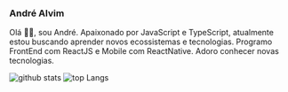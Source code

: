 ### André Alvim



Olá 👋🏻, sou André. Apaixonado por JavaScript e TypeScript, atualmente estou buscando aprender novos ecossistemas e tecnologias. Programo FrontEnd com ReactJS e Mobile com ReactNative. Adoro conhecer novas tecnologias. 



![github stats](https://github-readme-stats.vercel.app/api?username=Andre-Alvim)
![top Langs](https://github-readme-stats.vercel.app/api/top-langs/?username=Andre-Alvim&layout=compact)
